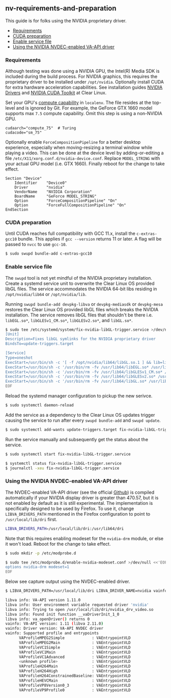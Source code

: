 ## nv-requirements-and-preparation

This guide is for folks using the NVIDIA proprietary driver.

* [Requirements](#requirements)
* [CUDA preparation](#cuda-preparation)
* [Enable service file](#enable-service)
* [Using the NVIDIA NVDEC-enabled VA-API driver](#nvdec-driver)

### <a id="requirements">Requirements

Although testing was done using a NVIDIA GPU, the Intel(R) Media SDK is included during the build process. For NVIDIA graphics, this requires the proprietary driver to be installed under `/opt/nvidia`. Optionally install CUDA for extra hardware acceleration capabilities. See installation guides [NVIDIA Drivers](https://docs.01.org/clearlinux/latest/tutorials/nvidia.html) and [NVIDIA CUDA Toolkit](https://docs.01.org/clearlinux/latest/tutorials/nvidia-cuda.html) at Clear Linux.

Set your GPU's [compute capability](https://en.wikipedia.org/wiki/CUDA) in `localenv`. The file resides at the top-level and is ignored by Git. For example, the GeForce GTX 1660 model supports max `7.5` compute capability. Omit this step is using a non-NVIDIA GPU.

```text
cudaarch="compute_75"  # Turing
cudacode="sm_75"
```

Optionally enable `ForceCompositionPipeline` for a better desktop experience, especially when moving-resizing a terminal window while playing a video. This can be done at the device level by adding-or-editing a file `/etc/X11/xorg.conf.d/nvidia-device.conf`. Replace `MODEL_STRING` with your actual GPU model (i.e. GTX 1660). Finally reboot for the change to take effect.

```text
Section "Device"
    Identifier    "Device0"
    Driver        "nvidia"
    VendorName    "NVIDIA Corporation"
    BoardName     "GeForce MODEL_STRING"
    Option        "ForceCompositionPipeline" "On"
    Option        "ForceFullCompositionPipeline" "On"
EndSection
```

### <a id="cuda-preparation">CUDA preparation

Until CUDA reaches full compatibility with GCC 11.x, install the `c-extras-gcc10` bundle. This applies if `gcc --version` returns 11 or later. A flag will be passed to `nvcc` to use `gcc-10`.

```bash
$ sudo swupd bundle-add c-extras-gcc10
```

### <a id="enable-service">Enable service file

The `swupd` tool is not yet mindful of the NVIDIA proprietary installation. Create a systemd service unit to overwrite the Clear Linux OS provided libGL files. The service accommodates the NVIDIA 64-bit libs residing in `/opt/nvidia/lib64` or `/opt/nvidia/lib`.

Running `swupd bundle-add devpkg-libva` or `devpkg-mediasdk` or `devpkg-mesa` restores the Clear Linux OS provided libGL files which breaks the NVIDIA installation. The service removes libGL files that shouldn't be there i.e. `libEGL.so*`, `libGLESv1_CM.so*`, `libGLESv2.so*`, and `libGL.so*`.

```bash
$ sudo tee /etc/systemd/system/fix-nvidia-libGL-trigger.service >/dev/null <<'EOF'
[Unit]
Description=Fixes libGL symlinks for the NVIDIA proprietary driver
BindsTo=update-triggers.target

[Service]
Type=oneshot
ExecStart=/usr/bin/sh -c '[ -f /opt/nvidia/lib64/libGL.so.1 ] && lib=lib64 || lib=lib; /usr/bin/ln -sfv /opt/nvidia/$lib/libGL.so.1 /usr/lib/libGL.so.1'
ExecStart=/usr/bin/sh -c '/usr/bin/rm -fv /usr/lib64/libEGL.so* /usr/lib32/libEGL.so*'
ExecStart=/usr/bin/sh -c '/usr/bin/rm -fv /usr/lib64/libGLESv1_CM.so* /usr/lib32/libGLESv1_CM.so*'
ExecStart=/usr/bin/sh -c '/usr/bin/rm -fv /usr/lib64/libGLESv2.so* /usr/lib32/libGLESv2.so*'
ExecStart=/usr/bin/sh -c '/usr/bin/rm -fv /usr/lib64/libGL.so* /usr/lib32/libGL.so*'
EOF
```

Reload the systemd manager configuration to pickup the new serivce.

```bash
$ sudo systemctl daemon-reload
```

Add the service as a dependency to the Clear Linux OS updates trigger causing the service to run after every `swupd bundle-add` and `swupd update`.

```bash
$ sudo systemctl add-wants update-triggers.target fix-nvidia-libGL-trigger.service
```

Run the service manually and subsequently get the status about the service.

```bash
$ sudo systemctl start fix-nvidia-libGL-trigger.service

$ systemctl status fix-nvidia-libGL-trigger.service
$ journalctl -xeu fix-nvidia-libGL-trigger.service
```

### <a id="nvdec-driver">Using the NVIDIA NVDEC-enabled VA-API driver

The NVDEC-enabled VA-API driver (see the official [Github](https://github.com/elFarto/nvidia-vaapi-driver)) is compiled automatically if your NVIDIA display driver is greater than 470.57, but it is not enabled by default as it is still experimental. The implementation is specifically designed to be used by Firefox. To use it, change `LIBVA_DRIVERS_PATH` mentioned in the Firefox configuration to point to `/usr/local/lib/dri` first.

```bash
LIBVA_DRIVERS_PATH=/usr/local/lib/dri:/usr/lib64/dri
```

Note that this requires enabling modeset for the `nvidia-drm` module, or else it won't load. Reboot for the change to take effect.

```bash
$ sudo mkdir -p /etc/modprobe.d

$ sudo tee /etc/modprobe.d/enable-nvidia-modeset.conf >/dev/null <<'EOF'
options nvidia-drm modeset=1
EOF
```

Below see capture output using the NVDEC-enabled driver.

```bash
$ LIBVA_DRIVERS_PATH=/usr/local/lib/dri LIBVA_DRIVER_NAME=nvidia vainfo

libva info: VA-API version 1.11.0
libva info: User environment variable requested driver 'nvidia'
libva info: Trying to open /usr/local/lib/dri/nvidia_drv_video.so
libva info: Found init function __vaDriverInit_1_0
libva info: va_openDriver() returns 0
vainfo: VA-API version: 1.11 (libva 2.11.0)
vainfo: Driver version: VA-API NVDEC driver
vainfo: Supported profile and entrypoints
      VAProfileMPEG2Simple            : VAEntrypointVLD
      VAProfileMPEG2Main              : VAEntrypointVLD
      VAProfileVC1Simple              : VAEntrypointVLD
      VAProfileVC1Main                : VAEntrypointVLD
      VAProfileVC1Advanced            : VAEntrypointVLD
      <unknown profile>               : VAEntrypointVLD
      VAProfileH264Main               : VAEntrypointVLD
      VAProfileH264High               : VAEntrypointVLD
      VAProfileH264ConstrainedBaseline: VAEntrypointVLD
      VAProfileHEVCMain               : VAEntrypointVLD
      VAProfileVP8Version0_3          : VAEntrypointVLD
      VAProfileVP9Profile0            : VAEntrypointVLD
```

